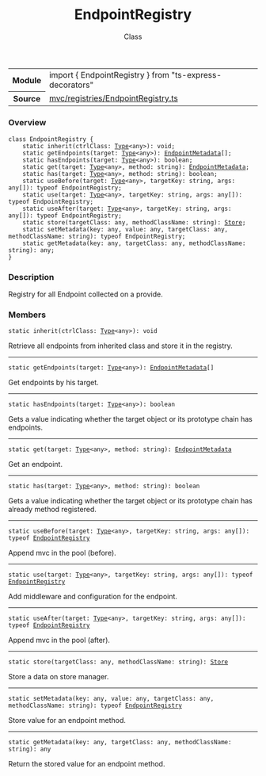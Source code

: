 <header class="symbol-info-header">    <h1 id="endpointregistry">EndpointRegistry</h1>    <label class="symbol-info-type-label class">Class</label>      </header>
<section class="symbol-info">      <table class="is-full-width">        <tbody>        <tr>          <th>Module</th>          <td>            <div class="lang-typescript">                <span class="token keyword">import</span> { EndpointRegistry }                 <span class="token keyword">from</span>                 <span class="token string">"ts-express-decorators"</span>                            </div>          </td>        </tr>        <tr>          <th>Source</th>          <td>            <a href="https://romakita.github.io/ts-express-decorators/#//blob/v2.8.0/src/mvc/registries/EndpointRegistry.ts#L0-L0">                mvc/registries/EndpointRegistry.ts            </a>        </td>        </tr>                </tbody>      </table>    </section>

### Overview

<pre><code class="typescript-lang"><span class="token keyword">class</span> EndpointRegistry <span class="token punctuation">{</span>
    <span class="token keyword">static</span> <span class="token function">inherit</span><span class="token punctuation">(</span>ctrlClass<span class="token punctuation">:</span> <a href="#api/common/core/type"><span class="token">Type</span></a><<span class="token keyword">any</span>><span class="token punctuation">)</span><span class="token punctuation">:</span> <span class="token keyword">void</span><span class="token punctuation">;</span>
    <span class="token keyword">static</span> <span class="token function">getEndpoints</span><span class="token punctuation">(</span>target<span class="token punctuation">:</span> <a href="#api/common/core/type"><span class="token">Type</span></a><<span class="token keyword">any</span>><span class="token punctuation">)</span><span class="token punctuation">:</span> <a href="#api/common/mvc/endpointmetadata"><span class="token">EndpointMetadata</span></a><span class="token punctuation">[</span><span class="token punctuation">]</span><span class="token punctuation">;</span>
    <span class="token keyword">static</span> <span class="token function">hasEndpoints</span><span class="token punctuation">(</span>target<span class="token punctuation">:</span> <a href="#api/common/core/type"><span class="token">Type</span></a><<span class="token keyword">any</span>><span class="token punctuation">)</span><span class="token punctuation">:</span> <span class="token keyword">boolean</span><span class="token punctuation">;</span>
    <span class="token keyword">static</span> <span class="token function">get</span><span class="token punctuation">(</span>target<span class="token punctuation">:</span> <a href="#api/common/core/type"><span class="token">Type</span></a><<span class="token keyword">any</span>><span class="token punctuation">,</span> method<span class="token punctuation">:</span> <span class="token keyword">string</span><span class="token punctuation">)</span><span class="token punctuation">:</span> <a href="#api/common/mvc/endpointmetadata"><span class="token">EndpointMetadata</span></a><span class="token punctuation">;</span>
    <span class="token keyword">static</span> <span class="token function">has</span><span class="token punctuation">(</span>target<span class="token punctuation">:</span> <a href="#api/common/core/type"><span class="token">Type</span></a><<span class="token keyword">any</span>><span class="token punctuation">,</span> method<span class="token punctuation">:</span> <span class="token keyword">string</span><span class="token punctuation">)</span><span class="token punctuation">:</span> <span class="token keyword">boolean</span><span class="token punctuation">;</span>
    <span class="token keyword">static</span> <span class="token function">useBefore</span><span class="token punctuation">(</span>target<span class="token punctuation">:</span> <a href="#api/common/core/type"><span class="token">Type</span></a><<span class="token keyword">any</span>><span class="token punctuation">,</span> targetKey<span class="token punctuation">:</span> <span class="token keyword">string</span><span class="token punctuation">,</span> args<span class="token punctuation">:</span> <span class="token keyword">any</span><span class="token punctuation">[</span><span class="token punctuation">]</span><span class="token punctuation">)</span><span class="token punctuation">:</span> typeof EndpointRegistry<span class="token punctuation">;</span>
    <span class="token keyword">static</span> <span class="token function">use</span><span class="token punctuation">(</span>target<span class="token punctuation">:</span> <a href="#api/common/core/type"><span class="token">Type</span></a><<span class="token keyword">any</span>><span class="token punctuation">,</span> targetKey<span class="token punctuation">:</span> <span class="token keyword">string</span><span class="token punctuation">,</span> args<span class="token punctuation">:</span> <span class="token keyword">any</span><span class="token punctuation">[</span><span class="token punctuation">]</span><span class="token punctuation">)</span><span class="token punctuation">:</span> typeof EndpointRegistry<span class="token punctuation">;</span>
    <span class="token keyword">static</span> <span class="token function">useAfter</span><span class="token punctuation">(</span>target<span class="token punctuation">:</span> <a href="#api/common/core/type"><span class="token">Type</span></a><<span class="token keyword">any</span>><span class="token punctuation">,</span> targetKey<span class="token punctuation">:</span> <span class="token keyword">string</span><span class="token punctuation">,</span> args<span class="token punctuation">:</span> <span class="token keyword">any</span><span class="token punctuation">[</span><span class="token punctuation">]</span><span class="token punctuation">)</span><span class="token punctuation">:</span> typeof EndpointRegistry<span class="token punctuation">;</span>
    <span class="token keyword">static</span> <span class="token function">store</span><span class="token punctuation">(</span>targetClass<span class="token punctuation">:</span> <span class="token keyword">any</span><span class="token punctuation">,</span> methodClassName<span class="token punctuation">:</span> <span class="token keyword">string</span><span class="token punctuation">)</span><span class="token punctuation">:</span> <a href="#api/common/core/store"><span class="token">Store</span></a><span class="token punctuation">;</span>
    <span class="token keyword">static</span> <span class="token function">setMetadata</span><span class="token punctuation">(</span>key<span class="token punctuation">:</span> <span class="token keyword">any</span><span class="token punctuation">,</span> value<span class="token punctuation">:</span> <span class="token keyword">any</span><span class="token punctuation">,</span> targetClass<span class="token punctuation">:</span> <span class="token keyword">any</span><span class="token punctuation">,</span> methodClassName<span class="token punctuation">:</span> <span class="token keyword">string</span><span class="token punctuation">)</span><span class="token punctuation">:</span> typeof EndpointRegistry<span class="token punctuation">;</span>
    <span class="token keyword">static</span> <span class="token function">getMetadata</span><span class="token punctuation">(</span>key<span class="token punctuation">:</span> <span class="token keyword">any</span><span class="token punctuation">,</span> targetClass<span class="token punctuation">:</span> <span class="token keyword">any</span><span class="token punctuation">,</span> methodClassName<span class="token punctuation">:</span> <span class="token keyword">string</span><span class="token punctuation">)</span><span class="token punctuation">:</span> <span class="token keyword">any</span><span class="token punctuation">;</span>
<span class="token punctuation">}</span></code></pre>

### Description

Registry for all Endpoint collected on a provide.

### Members

<div class="method-overview"><pre><code class="typescript-lang"><span class="token keyword">static</span> <span class="token function">inherit</span><span class="token punctuation">(</span>ctrlClass<span class="token punctuation">:</span> <a href="#api/common/core/type"><span class="token">Type</span></a><<span class="token keyword">any</span>><span class="token punctuation">)</span><span class="token punctuation">:</span> <span class="token keyword">void</span></code></pre></div>
Retrieve all endpoints from inherited class and store it in the registry.
<hr />
<div class="method-overview"><pre><code class="typescript-lang"><span class="token keyword">static</span> <span class="token function">getEndpoints</span><span class="token punctuation">(</span>target<span class="token punctuation">:</span> <a href="#api/common/core/type"><span class="token">Type</span></a><<span class="token keyword">any</span>><span class="token punctuation">)</span><span class="token punctuation">:</span> <a href="#api/common/mvc/endpointmetadata"><span class="token">EndpointMetadata</span></a><span class="token punctuation">[</span><span class="token punctuation">]</span></code></pre></div>
Get endpoints by his target.
<hr />
<div class="method-overview"><pre><code class="typescript-lang"><span class="token keyword">static</span> <span class="token function">hasEndpoints</span><span class="token punctuation">(</span>target<span class="token punctuation">:</span> <a href="#api/common/core/type"><span class="token">Type</span></a><<span class="token keyword">any</span>><span class="token punctuation">)</span><span class="token punctuation">:</span> <span class="token keyword">boolean</span></code></pre></div>
Gets a value indicating whether the target object or its prototype chain has endpoints.
<hr />
<div class="method-overview"><pre><code class="typescript-lang"><span class="token keyword">static</span> <span class="token function">get</span><span class="token punctuation">(</span>target<span class="token punctuation">:</span> <a href="#api/common/core/type"><span class="token">Type</span></a><<span class="token keyword">any</span>><span class="token punctuation">,</span> method<span class="token punctuation">:</span> <span class="token keyword">string</span><span class="token punctuation">)</span><span class="token punctuation">:</span> <a href="#api/common/mvc/endpointmetadata"><span class="token">EndpointMetadata</span></a></code></pre></div>
Get an endpoint.
<hr />
<div class="method-overview"><pre><code class="typescript-lang"><span class="token keyword">static</span> <span class="token function">has</span><span class="token punctuation">(</span>target<span class="token punctuation">:</span> <a href="#api/common/core/type"><span class="token">Type</span></a><<span class="token keyword">any</span>><span class="token punctuation">,</span> method<span class="token punctuation">:</span> <span class="token keyword">string</span><span class="token punctuation">)</span><span class="token punctuation">:</span> <span class="token keyword">boolean</span></code></pre></div>
Gets a value indicating whether the target object or its prototype chain has already method registered.
<hr />
<div class="method-overview"><pre><code class="typescript-lang"><span class="token keyword">static</span> <span class="token function">useBefore</span><span class="token punctuation">(</span>target<span class="token punctuation">:</span> <a href="#api/common/core/type"><span class="token">Type</span></a><<span class="token keyword">any</span>><span class="token punctuation">,</span> targetKey<span class="token punctuation">:</span> <span class="token keyword">string</span><span class="token punctuation">,</span> args<span class="token punctuation">:</span> <span class="token keyword">any</span><span class="token punctuation">[</span><span class="token punctuation">]</span><span class="token punctuation">)</span><span class="token punctuation">:</span> typeof <a href="#api/common/mvc/endpointregistry"><span class="token">EndpointRegistry</span></a></code></pre></div>
Append mvc in the pool (before).
<hr />
<div class="method-overview"><pre><code class="typescript-lang"><span class="token keyword">static</span> <span class="token function">use</span><span class="token punctuation">(</span>target<span class="token punctuation">:</span> <a href="#api/common/core/type"><span class="token">Type</span></a><<span class="token keyword">any</span>><span class="token punctuation">,</span> targetKey<span class="token punctuation">:</span> <span class="token keyword">string</span><span class="token punctuation">,</span> args<span class="token punctuation">:</span> <span class="token keyword">any</span><span class="token punctuation">[</span><span class="token punctuation">]</span><span class="token punctuation">)</span><span class="token punctuation">:</span> typeof <a href="#api/common/mvc/endpointregistry"><span class="token">EndpointRegistry</span></a></code></pre></div>
Add middleware and configuration for the endpoint.
<hr />
<div class="method-overview"><pre><code class="typescript-lang"><span class="token keyword">static</span> <span class="token function">useAfter</span><span class="token punctuation">(</span>target<span class="token punctuation">:</span> <a href="#api/common/core/type"><span class="token">Type</span></a><<span class="token keyword">any</span>><span class="token punctuation">,</span> targetKey<span class="token punctuation">:</span> <span class="token keyword">string</span><span class="token punctuation">,</span> args<span class="token punctuation">:</span> <span class="token keyword">any</span><span class="token punctuation">[</span><span class="token punctuation">]</span><span class="token punctuation">)</span><span class="token punctuation">:</span> typeof <a href="#api/common/mvc/endpointregistry"><span class="token">EndpointRegistry</span></a></code></pre></div>
Append mvc in the pool (after).
<hr />
<div class="method-overview"><pre><code class="typescript-lang"><span class="token keyword">static</span> <span class="token function">store</span><span class="token punctuation">(</span>targetClass<span class="token punctuation">:</span> <span class="token keyword">any</span><span class="token punctuation">,</span> methodClassName<span class="token punctuation">:</span> <span class="token keyword">string</span><span class="token punctuation">)</span><span class="token punctuation">:</span> <a href="#api/common/core/store"><span class="token">Store</span></a></code></pre></div>
Store a data on store manager.
<hr />
<div class="method-overview"><pre><code class="typescript-lang"><span class="token keyword">static</span> <span class="token function">setMetadata</span><span class="token punctuation">(</span>key<span class="token punctuation">:</span> <span class="token keyword">any</span><span class="token punctuation">,</span> value<span class="token punctuation">:</span> <span class="token keyword">any</span><span class="token punctuation">,</span> targetClass<span class="token punctuation">:</span> <span class="token keyword">any</span><span class="token punctuation">,</span> methodClassName<span class="token punctuation">:</span> <span class="token keyword">string</span><span class="token punctuation">)</span><span class="token punctuation">:</span> typeof <a href="#api/common/mvc/endpointregistry"><span class="token">EndpointRegistry</span></a></code></pre></div>
Store value for an endpoint method.
<hr />
<div class="method-overview"><pre><code class="typescript-lang"><span class="token keyword">static</span> <span class="token function">getMetadata</span><span class="token punctuation">(</span>key<span class="token punctuation">:</span> <span class="token keyword">any</span><span class="token punctuation">,</span> targetClass<span class="token punctuation">:</span> <span class="token keyword">any</span><span class="token punctuation">,</span> methodClassName<span class="token punctuation">:</span> <span class="token keyword">string</span><span class="token punctuation">)</span><span class="token punctuation">:</span> <span class="token keyword">any</span></code></pre></div>
Return the stored value for an endpoint method.
